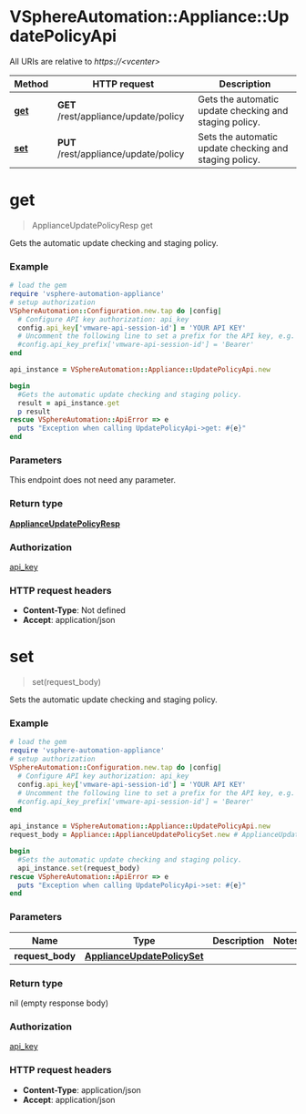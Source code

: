 # VSphereAutomation::Appliance::UpdatePolicyApi

All URIs are relative to *https://&lt;vcenter&gt;*

Method | HTTP request | Description
------------- | ------------- | -------------
[**get**](UpdatePolicyApi.md#get) | **GET** /rest/appliance/update/policy | Gets the automatic update checking and staging policy.
[**set**](UpdatePolicyApi.md#set) | **PUT** /rest/appliance/update/policy | Sets the automatic update checking and staging policy.


# **get**
> ApplianceUpdatePolicyResp get

Gets the automatic update checking and staging policy.

### Example
```ruby
# load the gem
require 'vsphere-automation-appliance'
# setup authorization
VSphereAutomation::Configuration.new.tap do |config|
  # Configure API key authorization: api_key
  config.api_key['vmware-api-session-id'] = 'YOUR API KEY'
  # Uncomment the following line to set a prefix for the API key, e.g. 'Bearer' (defaults to nil)
  #config.api_key_prefix['vmware-api-session-id'] = 'Bearer'
end

api_instance = VSphereAutomation::Appliance::UpdatePolicyApi.new

begin
  #Gets the automatic update checking and staging policy.
  result = api_instance.get
  p result
rescue VSphereAutomation::ApiError => e
  puts "Exception when calling UpdatePolicyApi->get: #{e}"
end
```

### Parameters
This endpoint does not need any parameter.

### Return type

[**ApplianceUpdatePolicyResp**](ApplianceUpdatePolicyResp.md)

### Authorization

[api_key](../README.md#api_key)

### HTTP request headers

 - **Content-Type**: Not defined
 - **Accept**: application/json



# **set**
> set(request_body)

Sets the automatic update checking and staging policy.

### Example
```ruby
# load the gem
require 'vsphere-automation-appliance'
# setup authorization
VSphereAutomation::Configuration.new.tap do |config|
  # Configure API key authorization: api_key
  config.api_key['vmware-api-session-id'] = 'YOUR API KEY'
  # Uncomment the following line to set a prefix for the API key, e.g. 'Bearer' (defaults to nil)
  #config.api_key_prefix['vmware-api-session-id'] = 'Bearer'
end

api_instance = VSphereAutomation::Appliance::UpdatePolicyApi.new
request_body = Appliance::ApplianceUpdatePolicySet.new # ApplianceUpdatePolicySet | 

begin
  #Sets the automatic update checking and staging policy.
  api_instance.set(request_body)
rescue VSphereAutomation::ApiError => e
  puts "Exception when calling UpdatePolicyApi->set: #{e}"
end
```

### Parameters

Name | Type | Description  | Notes
------------- | ------------- | ------------- | -------------
 **request_body** | [**ApplianceUpdatePolicySet**](ApplianceUpdatePolicySet.md)|  | 

### Return type

nil (empty response body)

### Authorization

[api_key](../README.md#api_key)

### HTTP request headers

 - **Content-Type**: application/json
 - **Accept**: application/json



